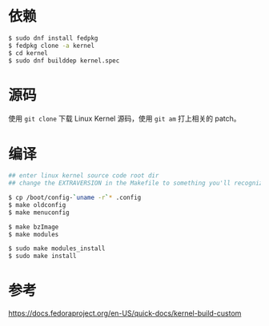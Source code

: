 # 依赖

```bash
$ sudo dnf install fedpkg
$ fedpkg clone -a kernel
$ cd kernel
$ sudo dnf builddep kernel.spec
```

# 源码

使用 `git clone` 下载 Linux Kernel 源码，使用 `git am` 打上相关的 patch。

# 编译

```bash
## enter linux kernel source code root dir
## change the EXTRAVERSION in the Makefile to something you'll recognize later.

$ cp /boot/config-`uname -r`* .config
$ make oldconfig
$ make menuconfig

$ make bzImage
$ make modules

$ sudo make modules_install
$ sudo make install
```

# 参考

https://docs.fedoraproject.org/en-US/quick-docs/kernel-build-custom
